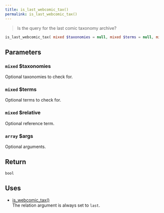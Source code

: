 ```yaml
---
title: is_last_webcomic_tax()
permalink: is_last_webcomic_tax()
---
```


> Is the query for the last comic taxonomy archive?

```php
is_last_webcomic_tax( mixed $taxonomies = null, mixed $terms = null, mixed $relative = null, array $args = [] ) : bool
```

## Parameters

### `mixed` $taxonomies
Optional taxonomies to check for.

### `mixed` $terms
Optional terms to check for.

### `mixed` $relative
Optional reference term.

### `array` $args
Optional arguments.

## Return

`bool`

## Uses
- [is_webcomic_tax()](is_webcomic_tax())  
The relation argument is always set to `last`.
